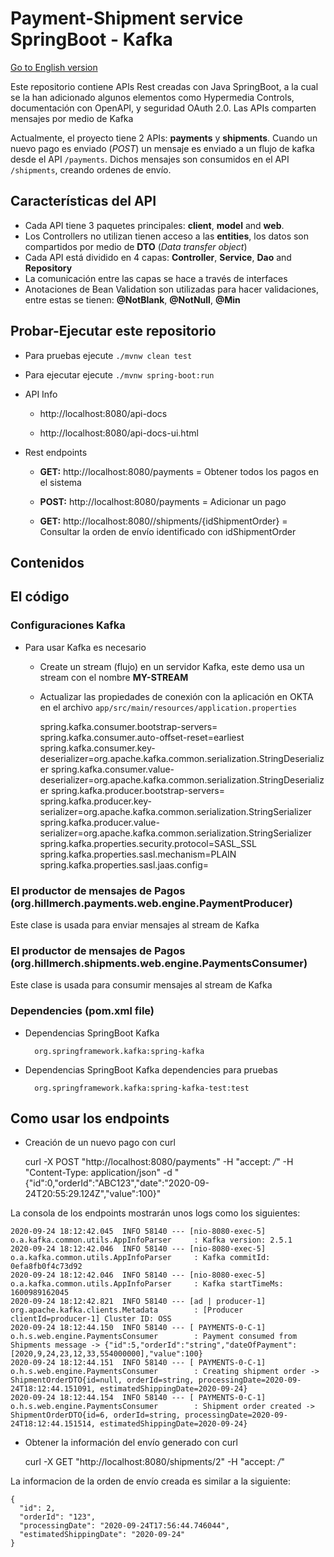 # Payment-Shipment service SpringBoot - Kafka

[Go to English version](/README.md)


Este repositorio contiene APIs Rest creadas con Java SpringBoot, a la cual se la han adicionado algunos elementos como Hypermedia Controls, documentación con OpenAPI,
y seguridad OAuth 2.0. Las APIs comparten mensajes por medio de Kafka
 
Actualmente, el proyecto tiene 2 APIs: **payments** y **shipments**.
Cuando un nuevo pago es enviado (_POST_) un mensaje es enviado a un flujo de kafka desde el API `/payments`. Dichos mensajes son consumidos en el API `/shipments`, creando ordenes de envío. 
                                                                                                


## Características del API

- Cada API tiene 3 paquetes principales: **client**, **model** and **web**.
- Los Controllers no utilizan tienen acceso a las **entities**, los datos son compartidos por medio de **DTO** (_Data transfer object_)
- Cada API está dividido en 4 capas: **Controller**, **Service**, **Dao** and **Repository**
- La comunicación entre las capas se hace a través de interfaces
- Anotaciones de Bean Validation son utilizadas para hacer validaciones, entre estas se tienen: **@NotBlank**, **@NotNull**, **@Min** 


## Probar-Ejecutar este repositorio

* Para pruebas ejecute `./mvnw clean test`

* Para ejecutar ejecute `./mvnw spring-boot:run`

* API Info   
    
    * http://localhost:8080/api-docs
    
    * http://localhost:8080/api-docs-ui.html


* Rest endpoints 

    * **GET:** http://localhost:8080/payments =  Obtener todos los pagos en el sistema
    * **POST:** http://localhost:8080/payments = Adicionar un pago
    
    * **GET:** http://localhost:8080//shipments/{idShipmentOrder} = Consultar la orden de envío identificado con idShipmentOrder
 


## Contenidos

## El código

### Configuraciones Kafka


 
* Para usar Kafka es necesario
    
    * Create un stream (flujo) en un servidor Kafka, este demo usa un stream con el nombre **MY-STREAM**
    
    * Actualizar las propiedades de conexión con la aplicación en OKTA en el archivo `app/src/main/resources/application.properties`

   
        spring.kafka.consumer.bootstrap-servers=<KAFKA SERVER>
        spring.kafka.consumer.auto-offset-reset=earliest
        spring.kafka.consumer.key-deserializer=org.apache.kafka.common.serialization.StringDeserializer
        spring.kafka.consumer.value-deserializer=org.apache.kafka.common.serialization.StringDeserializer
        spring.kafka.producer.bootstrap-servers=<KAFKA SERVER>
        spring.kafka.producer.key-serializer=org.apache.kafka.common.serialization.StringSerializer
        spring.kafka.producer.value-serializer=org.apache.kafka.common.serialization.StringSerializer
        spring.kafka.properties.security.protocol=SASL_SSL
        spring.kafka.properties.sasl.mechanism=PLAIN
        spring.kafka.properties.sasl.jaas.config=<KAFKA SECURITY CONFIG>


### El productor de mensajes de Pagos (org.hillmerch.payments.web.engine.PaymentProducer)

Este clase is usada para enviar mensajes al stream de Kafka
 

### El productor de mensajes de Pagos  (org.hillmerch.shipments.web.engine.PaymentsConsumer)

Este clase is usada para consumir mensajes al stream de Kafka 


### Dependencies (pom.xml file)
  

* Dependencias SpringBoot Kafka


        org.springframework.kafka:spring-kafka
        

* Dependencias SpringBoot Kafka dependencies para pruebas

        
        org.springframework.kafka:spring-kafka-test:test
   
   

## Como usar los endpoints


* Creación de un nuevo pago con curl


     curl -X POST "http://localhost:8080/payments" -H  "accept: */*" -H  "Content-Type: application/json" -d "{\"id\":0,\"orderId\":\"ABC123\",\"date\":\"2020-09-24T20:55:29.124Z\",\"value\":100}"


La consola de los endpoints mostrarán unos logs como los siguientes:
     
    2020-09-24 18:12:42.045  INFO 58140 --- [nio-8080-exec-5] o.a.kafka.common.utils.AppInfoParser     : Kafka version: 2.5.1
    2020-09-24 18:12:42.046  INFO 58140 --- [nio-8080-exec-5] o.a.kafka.common.utils.AppInfoParser     : Kafka commitId: 0efa8fb0f4c73d92
    2020-09-24 18:12:42.046  INFO 58140 --- [nio-8080-exec-5] o.a.kafka.common.utils.AppInfoParser     : Kafka startTimeMs: 1600989162045
    2020-09-24 18:12:42.821  INFO 58140 --- [ad | producer-1] org.apache.kafka.clients.Metadata        : [Producer clientId=producer-1] Cluster ID: OSS
    2020-09-24 18:12:44.150  INFO 58140 --- [ PAYMENTS-0-C-1] o.h.s.web.engine.PaymentsConsumer        : Payment consumed from Shipments message -> {"id":5,"orderId":"string","dateOfPayment":[2020,9,24,23,12,33,554000000],"value":100}
    2020-09-24 18:12:44.151  INFO 58140 --- [ PAYMENTS-0-C-1] o.h.s.web.engine.PaymentsConsumer        : Creating shipment order -> ShipmentOrderDTO{id=null, orderId=string, processingDate=2020-09-24T18:12:44.151091, estimatedShippingDate=2020-09-24}
    2020-09-24 18:12:44.154  INFO 58140 --- [ PAYMENTS-0-C-1] o.h.s.web.engine.PaymentsConsumer        : Shipment order created -> ShipmentOrderDTO{id=6, orderId=string, processingDate=2020-09-24T18:12:44.151514, estimatedShippingDate=2020-09-24}
     
* Obtener la información del envío generado con curl 


    curl -X GET "http://localhost:8080/shipments/2" -H  "accept: */*"

La informacion de la orden de envío creada es similar a la siguiente:

    {
      "id": 2,
      "orderId": "123",
      "processingDate": "2020-09-24T17:56:44.746044",
      "estimatedShippingDate": "2020-09-24"
    }